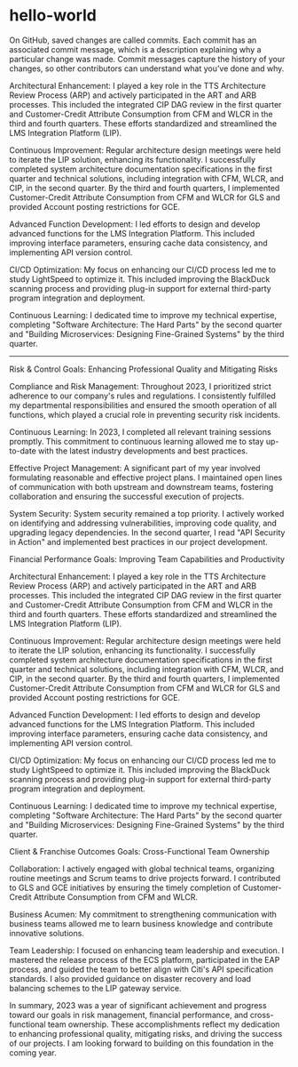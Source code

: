 # hello-world
On GitHub, saved changes are called commits. Each commit has an associated commit message, which is a description explaining why a particular change was made. Commit messages capture the history of your changes, so other contributors can understand what you’ve done and why.

Architectural Enhancement: I played a key role in the TTS Architecture Review Process (ARP) and actively participated in the ART and ARB processes. This included the integrated CIP DAG review in the first quarter and Customer-Credit Attribute Consumption from CFM and WLCR in the third and fourth quarters. These efforts standardized and streamlined the LMS Integration Platform (LIP).

Continuous Improvement: Regular architecture design meetings were held to iterate the LIP solution, enhancing its functionality. I successfully completed system architecture documentation specifications in the first quarter and technical solutions, including integration with CFM, WLCR, and CIP, in the second quarter. By the third and fourth quarters, I implemented Customer-Credit Attribute Consumption from CFM and WLCR for GLS and provided Account posting restrictions for GCE.

Advanced Function Development: I led efforts to design and develop advanced functions for the LMS Integration Platform. This included improving interface parameters, ensuring cache data consistency, and implementing API version control.

CI/CD Optimization: My focus on enhancing our CI/CD process led me to study LightSpeed to optimize it. This included improving the BlackDuck scanning process and providing plug-in support for external third-party program integration and deployment.

Continuous Learning: I dedicated time to improve my technical expertise, completing "Software Architecture: The Hard Parts" by the second quarter and "Building Microservices: Designing Fine-Grained Systems" by the third quarter.

------------
Risk & Control Goals: Enhancing Professional Quality and Mitigating Risks

Compliance and Risk Management: Throughout 2023, I prioritized strict adherence to our company's rules and regulations. I consistently fulfilled my departmental responsibilities and ensured the smooth operation of all functions, which played a crucial role in preventing security risk incidents.

Continuous Learning: In 2023, I completed all relevant training sessions promptly. This commitment to continuous learning allowed me to stay up-to-date with the latest industry developments and best practices.

Effective Project Management: A significant part of my year involved formulating reasonable and effective project plans. I maintained open lines of communication with both upstream and downstream teams, fostering collaboration and ensuring the successful execution of projects.

System Security: System security remained a top priority. I actively worked on identifying and addressing vulnerabilities, improving code quality, and upgrading legacy dependencies. In the second quarter, I read "API Security in Action" and implemented best practices in our project development.

Financial Performance Goals: Improving Team Capabilities and Productivity

Architectural Enhancement: I played a key role in the TTS Architecture Review Process (ARP) and actively participated in the ART and ARB processes. This included the integrated CIP DAG review in the first quarter and Customer-Credit Attribute Consumption from CFM and WLCR in the third and fourth quarters. These efforts standardized and streamlined the LMS Integration Platform (LIP).

Continuous Improvement: Regular architecture design meetings were held to iterate the LIP solution, enhancing its functionality. I successfully completed system architecture documentation specifications in the first quarter and technical solutions, including integration with CFM, WLCR, and CIP, in the second quarter. By the third and fourth quarters, I implemented Customer-Credit Attribute Consumption from CFM and WLCR for GLS and provided Account posting restrictions for GCE.

Advanced Function Development: I led efforts to design and develop advanced functions for the LMS Integration Platform. This included improving interface parameters, ensuring cache data consistency, and implementing API version control.

CI/CD Optimization: My focus on enhancing our CI/CD process led me to study LightSpeed to optimize it. This included improving the BlackDuck scanning process and providing plug-in support for external third-party program integration and deployment.

Continuous Learning: I dedicated time to improve my technical expertise, completing "Software Architecture: The Hard Parts" by the second quarter and "Building Microservices: Designing Fine-Grained Systems" by the third quarter.

Client & Franchise Outcomes Goals: Cross-Functional Team Ownership

Collaboration: I actively engaged with global technical teams, organizing routine meetings and Scrum teams to drive projects forward. I contributed to GLS and GCE initiatives by ensuring the timely completion of Customer-Credit Attribute Consumption from CFM and WLCR.

Business Acumen: My commitment to strengthening communication with business teams allowed me to learn business knowledge and contribute innovative solutions.

Team Leadership: I focused on enhancing team leadership and execution. I mastered the release process of the ECS platform, participated in the EAP process, and guided the team to better align with Citi's API specification standards. I also provided guidance on disaster recovery and load balancing schemes to the LIP gateway service.

In summary, 2023 was a year of significant achievement and progress toward our goals in risk management, financial performance, and cross-functional team ownership. These accomplishments reflect my dedication to enhancing professional quality, mitigating risks, and driving the success of our projects. I am looking forward to building on this foundation in the coming year.
